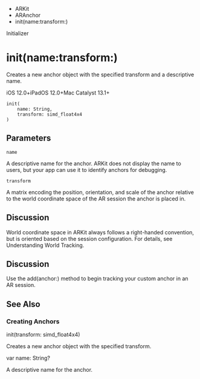 

- ARKit
- ARAnchor
-  init(name:transform:) 

Initializer

# init(name:transform:)

Creates a new anchor object with the specified transform and a descriptive name.

iOS 12.0+iPadOS 12.0+Mac Catalyst 13.1+

``` source
init(
    name: String,
    transform: simd_float4x4
)
```

## Parameters 

`name`  

A descriptive name for the anchor. ARKit does not display the name to users, but your app can use it to identify anchors for debugging.

`transform`  

A matrix encoding the position, orientation, and scale of the anchor relative to the world coordinate space of the AR session the anchor is placed in.

## Discussion

World coordinate space in ARKit always follows a right-handed convention, but is oriented based on the session configuration. For details, see Understanding World Tracking.

## Discussion

Use the add(anchor:) method to begin tracking your custom anchor in an AR session.

## See Also

### Creating Anchors

init(transform: simd_float4x4)

Creates a new anchor object with the specified transform.

var name: String?

A descriptive name for the anchor.


